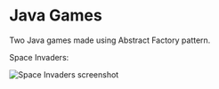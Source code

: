# Java Games

Two Java games made using Abstract Factory pattern.

Space Invaders:


![Space Invaders screenshot](spaceinvaders.png)

